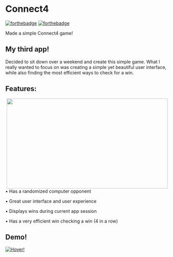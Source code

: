 # Connect4
[![forthebadge](http://forthebadge.com/images/badges/made-with-swift.svg)](http://forthebadge.com)	[![forthebadge](http://forthebadge.com/images/badges/built-with-love.svg)](http://forthebadge.com)

Made a simple Connect4 game! 

## My third app!
Decided to sit down over a weekend and create this simple game. What I really wanted to focus on was creating a simple yet beautiful user interface, while also finding the most efficient ways to check for a win. 



## Features:

<img src="https://github.com/thearijain/MixIt/blob/master/ReadMePictures/Screen%20Shot%202020-02-15%20at%205.38.02%20PM.png" width="500" height="280" img align="right">

• Has a randomized computer opponent

• Great user interface and user experience

• Displays wins during current app session

• Has a very efficient win checking a win (4 in a row) 




## Demo! 
[![Hover!](https://github.com/kshriv/MixIt/blob/master/ReadMePictures/vidprev.png)](https://www.youtube.com/watch?v=z2RAjdcYjiU)







